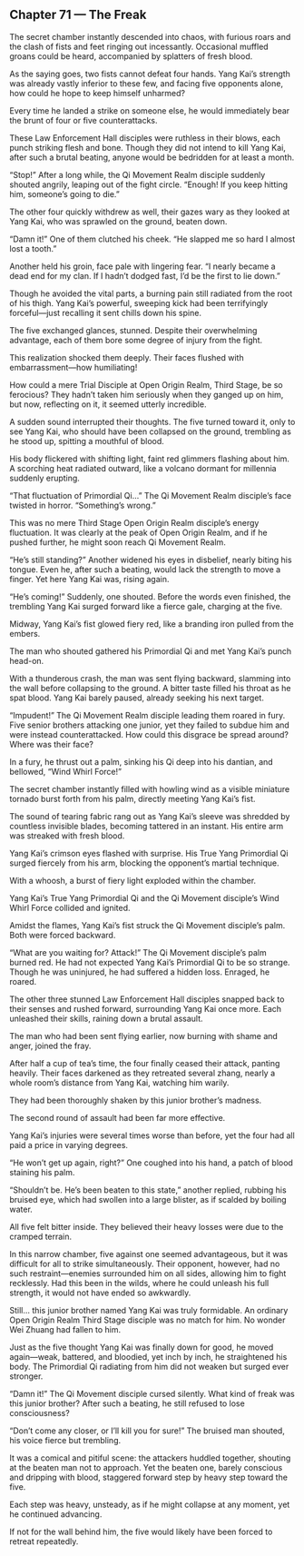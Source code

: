 ## Chapter 71 — The Freak

The secret chamber instantly descended into chaos, with furious roars and the clash of fists and feet ringing out incessantly. Occasional muffled groans could be heard, accompanied by splatters of fresh blood.

As the saying goes, two fists cannot defeat four hands. Yang Kai’s strength was already vastly inferior to these few, and facing five opponents alone, how could he hope to keep himself unharmed?

Every time he landed a strike on someone else, he would immediately bear the brunt of four or five counterattacks.

These Law Enforcement Hall disciples were ruthless in their blows, each punch striking flesh and bone. Though they did not intend to kill Yang Kai, after such a brutal beating, anyone would be bedridden for at least a month.

“Stop!” After a long while, the Qi Movement Realm disciple suddenly shouted angrily, leaping out of the fight circle. “Enough! If you keep hitting him, someone’s going to die.”

The other four quickly withdrew as well, their gazes wary as they looked at Yang Kai, who was sprawled on the ground, beaten down.

“Damn it!” One of them clutched his cheek. “He slapped me so hard I almost lost a tooth.”

Another held his groin, face pale with lingering fear. “I nearly became a dead end for my clan. If I hadn’t dodged fast, I’d be the first to lie down.”

Though he avoided the vital parts, a burning pain still radiated from the root of his thigh. Yang Kai’s powerful, sweeping kick had been terrifyingly forceful—just recalling it sent chills down his spine.

The five exchanged glances, stunned. Despite their overwhelming advantage, each of them bore some degree of injury from the fight.

This realization shocked them deeply. Their faces flushed with embarrassment—how humiliating!

How could a mere Trial Disciple at Open Origin Realm, Third Stage, be so ferocious? They hadn’t taken him seriously when they ganged up on him, but now, reflecting on it, it seemed utterly incredible.

A sudden sound interrupted their thoughts. The five turned toward it, only to see Yang Kai, who should have been collapsed on the ground, trembling as he stood up, spitting a mouthful of blood.

His body flickered with shifting light, faint red glimmers flashing about him. A scorching heat radiated outward, like a volcano dormant for millennia suddenly erupting.

“That fluctuation of Primordial Qi…” The Qi Movement Realm disciple’s face twisted in horror. “Something’s wrong.”

This was no mere Third Stage Open Origin Realm disciple’s energy fluctuation. It was clearly at the peak of Open Origin Realm, and if he pushed further, he might soon reach Qi Movement Realm.

“He’s still standing?” Another widened his eyes in disbelief, nearly biting his tongue. Even he, after such a beating, would lack the strength to move a finger. Yet here Yang Kai was, rising again.

“He’s coming!” Suddenly, one shouted. Before the words even finished, the trembling Yang Kai surged forward like a fierce gale, charging at the five.

Midway, Yang Kai’s fist glowed fiery red, like a branding iron pulled from the embers.

The man who shouted gathered his Primordial Qi and met Yang Kai’s punch head-on.

With a thunderous crash, the man was sent flying backward, slamming into the wall before collapsing to the ground. A bitter taste filled his throat as he spat blood. Yang Kai barely paused, already seeking his next target.

“Impudent!” The Qi Movement Realm disciple leading them roared in fury. Five senior brothers attacking one junior, yet they failed to subdue him and were instead counterattacked. How could this disgrace be spread around? Where was their face?

In a fury, he thrust out a palm, sinking his Qi deep into his dantian, and bellowed, “Wind Whirl Force!”

The secret chamber instantly filled with howling wind as a visible miniature tornado burst forth from his palm, directly meeting Yang Kai’s fist.

The sound of tearing fabric rang out as Yang Kai’s sleeve was shredded by countless invisible blades, becoming tattered in an instant. His entire arm was streaked with fresh blood.

Yang Kai’s crimson eyes flashed with surprise. His True Yang Primordial Qi surged fiercely from his arm, blocking the opponent’s martial technique.

With a whoosh, a burst of fiery light exploded within the chamber.

Yang Kai’s True Yang Primordial Qi and the Qi Movement disciple’s Wind Whirl Force collided and ignited.

Amidst the flames, Yang Kai’s fist struck the Qi Movement disciple’s palm. Both were forced backward.

“What are you waiting for? Attack!” The Qi Movement disciple’s palm burned red. He had not expected Yang Kai’s Primordial Qi to be so strange. Though he was uninjured, he had suffered a hidden loss. Enraged, he roared.

The other three stunned Law Enforcement Hall disciples snapped back to their senses and rushed forward, surrounding Yang Kai once more. Each unleashed their skills, raining down a brutal assault.

The man who had been sent flying earlier, now burning with shame and anger, joined the fray.

After half a cup of tea’s time, the four finally ceased their attack, panting heavily. Their faces darkened as they retreated several zhang, nearly a whole room’s distance from Yang Kai, watching him warily.

They had been thoroughly shaken by this junior brother’s madness.

The second round of assault had been far more effective.

Yang Kai’s injuries were several times worse than before, yet the four had all paid a price in varying degrees.

“He won’t get up again, right?” One coughed into his hand, a patch of blood staining his palm.

“Shouldn’t be. He’s been beaten to this state,” another replied, rubbing his bruised eye, which had swollen into a large blister, as if scalded by boiling water.

All five felt bitter inside. They believed their heavy losses were due to the cramped terrain.

In this narrow chamber, five against one seemed advantageous, but it was difficult for all to strike simultaneously. Their opponent, however, had no such restraint—enemies surrounded him on all sides, allowing him to fight recklessly. Had this been in the wilds, where he could unleash his full strength, it would not have ended so awkwardly.

Still… this junior brother named Yang Kai was truly formidable. An ordinary Open Origin Realm Third Stage disciple was no match for him. No wonder Wei Zhuang had fallen to him.

Just as the five thought Yang Kai was finally down for good, he moved again—weak, battered, and bloodied, yet inch by inch, he straightened his body. The Primordial Qi radiating from him did not weaken but surged ever stronger.

“Damn it!” The Qi Movement disciple cursed silently. What kind of freak was this junior brother? After such a beating, he still refused to lose consciousness?

“Don’t come any closer, or I’ll kill you for sure!” The bruised man shouted, his voice fierce but trembling.

It was a comical and pitiful scene: the attackers huddled together, shouting at the beaten man not to approach. Yet the beaten one, barely conscious and dripping with blood, staggered forward step by heavy step toward the five.

Each step was heavy, unsteady, as if he might collapse at any moment, yet he continued advancing.

If not for the wall behind him, the five would likely have been forced to retreat repeatedly.